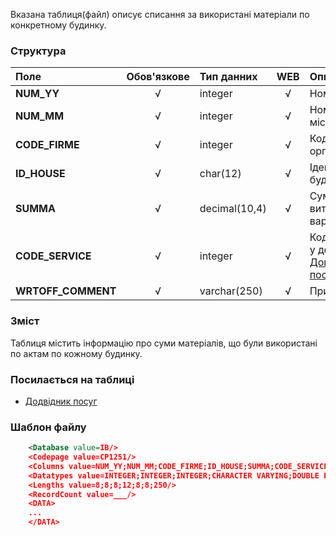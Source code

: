 Вказана таблиця(файл) описує списання за використані матеріали по конкретному будинку.

### Структура

Поле   | Обов'язкове |    Тип данних  | WEB|   Опис |
:----------------|:--:|:--------------|:--:|:--------
**NUM_YY**   | √ | integer       | √ |  Номер року.
**NUM_MM**   | √ | integer   | √ | Номер місяця.
**CODE_FIRME** | √ | integer   | √ | Код організації.
**ID_HOUSE** | √ | char(12)   | √ | Ідентифікатор будинку.
**SUMMA** |  √ | decimal(10,4) | √ | Сума витраченої вартості.
**CODE_SERVICE**| √ | integer   | √ | Код послуги у довіднику [Довідник послуг](/Формат_файлу/Таблиця_IRCG_SERVICE).
**WRTOFF_COMMENT** |  √ | varchar(250) | √ | Примітка.

### Зміст

Таблиця містить інформацію про суми матеріалів, що були використані по актам по кожному будинку.

### Посилається на таблиці

- [Додвідник посуг](/Формат_файлу/Таблиця_IRCG_SERVICE)

### Шаблон файлу

```XML
    <Database value=IB/>
    <Codepage value=CP1251/>
    <Columns value=NUM_YY;NUM_MM;CODE_FIRME;ID_HOUSE;SUMMA;CODE_SERVICE;WRTOFF_COMMENT/>
    <Datatypes value=INTEGER;INTEGER;INTEGER;CHARACTER VARYING;DOUBLE PRECISION;INTEGER;CHARACTER VARYING/>
    <Lengths value=8;8;8;12;8;8;250/>
    <RecordCount value=___/>
    <DATA>
    ...
    </DATA>
```
